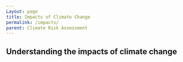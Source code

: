 ```yaml
---
Layout: page
title: Impacts of Climate Change
permalink: /impacts/
parent: Climate Risk Assessment
---
```


## Understanding the impacts of climate change 